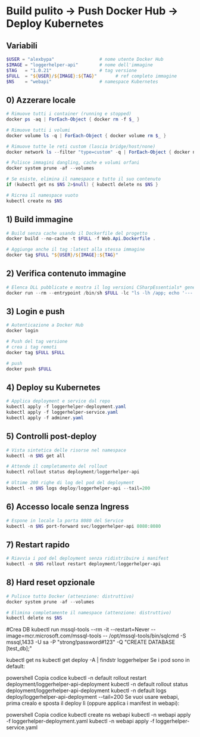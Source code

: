 # Build pulito → Push Docker Hub → Deploy Kubernetes

## Variabili

```powershell
$USER = "alexbypa"                 # nome utente Docker Hub
$IMAGE = "loggerhelper-api"        # nome dell'immagine
$TAG   = "1.0.21"                  # tag versione
$FULL  = "${USER}/${IMAGE}:${TAG}"       # ref completo immagine
$NS    = "webapi"                  # namespace Kubernetes
```

## 0) Azzerare locale

```powershell
# Rimuove tutti i container (running e stopped)
docker ps -aq | ForEach-Object { docker rm -f $_ }

# Rimuove tutti i volumi
docker volume ls -q | ForEach-Object { docker volume rm $_ }

# Rimuove tutte le reti custom (lascia bridge/host/none)
docker network ls --filter "type=custom" -q | ForEach-Object { docker network rm $_ }

# Pulisce immagini dangling, cache e volumi orfani
docker system prune -af --volumes
```

```powershell
# Se esiste, elimina il namespace e tutto il suo contenuto
if (kubectl get ns $NS 2>$null) { kubectl delete ns $NS }

# Ricrea il namespace vuoto
kubectl create ns $NS
```

## 1) Build immagine

```powershell
# Build senza cache usando il Dockerfile del progetto
docker build --no-cache -t $FULL -f Web.Api.Dockerfile .

# Aggiunge anche il tag :latest alla stessa immagine
docker tag $FULL "${USER}/${IMAGE}:${TAG}"
```

## 2) Verifica contenuto immagine

```powershell
# Elenca DLL pubblicate e mostra il log versioni CSharpEssentials* generato in build
docker run --rm --entrypoint /bin/sh $FULL -lc "ls -lh /app; echo '---'; cat /cse-assemblies.log"
```

## 3) Login e push

```powershell
# Autenticazione a Docker Hub
docker login

# Push del tag versione
# crea i tag remoti
docker tag $FULL $FULL

# push
docker push $FULL

```

## 4) Deploy su Kubernetes

```powershell
# Applica deployment e service dal repo
kubectl apply -f loggerhelper-deployment.yaml
kubectl apply -f loggerhelper-service.yaml
kubectl apply -f adminer.yaml
```

## 5) Controlli post-deploy

```powershell
# Vista sintetica delle risorse nel namespace
kubectl -n $NS get all

# Attende il completamento del rollout
kubectl rollout status deployment/loggerhelper-api

# Ultime 200 righe di log del pod del deployment
kubectl -n $NS logs deploy/loggerhelper-api --tail=200
```

## 6) Accesso locale senza Ingress

```powershell
# Espone in locale la porta 8080 del Service
kubectl -n $NS port-forward svc/loggerhelper-api 8080:8080
```

## 7) Restart rapido

```powershell
# Riavvia i pod del deployment senza ridistribuire i manifest
kubectl -n $NS rollout restart deployment/loggerhelper-api
```

## 8) Hard reset opzionale

```powershell
# Pulisce tutto Docker (attenzione: distruttivo)
docker system prune -af --volumes

# Elimina completamente il namespace (attenzione: distruttivo)
kubectl delete ns $NS
```
#Crea DB 
kubectl run mssql-tools --rm -it --restart=Never --image=mcr.microsoft.com/mssql-tools -- /opt/mssql-tools/bin/sqlcmd -S mssql,1433 -U sa -P "strong!password#123" -Q "CREATE DATABASE [test_db];"


kubectl get ns
kubectl get deploy -A | findstr loggerhelper
Se i pod sono in default:

powershell
Copia codice
kubectl -n default rollout restart deployment/loggerhelper-api-deployment
kubectl -n default rollout status deployment/loggerhelper-api-deployment
kubectl -n default logs deploy/loggerhelper-api-deployment --tail=200
Se vuoi usare webapi, prima crealo e sposta il deploy lì (oppure applica i manifest in webapi):

powershell
Copia codice
kubectl create ns webapi
kubectl -n webapi apply -f loggerhelper-deployment.yaml
kubectl -n webapi apply -f loggerhelper-service.yaml